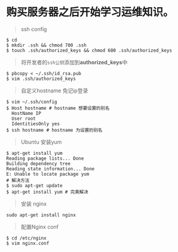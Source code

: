 # 购买服务器之后开始学习运维知识。

> ssh config
    
    $ cd
    $ mkdir .ssh && chmod 700 .ssh
    $ touch .ssh/authorized_keys && chmod 600 .ssh/authorized_keys
> 将开发者的`ssh公钥`添加到**authorized_keys**中

    $ pbcopy < ~/.ssh/id_rsa.pub
    $ vim .ssh/authorized_keys


> 自定义hostname 免记ip登录

    $ vim ~/.ssh/config
    $ Host hostname # hostname 想要设置的别名
      HostName IP
      User root
      IdentitiesOnly yes
    $ ssh hostname # hostname 为设置的别名

> Ubuntu 安装yum

    $ apt-get install yum
    Reading package lists... Done
    Building dependency tree       
    Reading state information... Done
    E: Unable to locate package yum
    # 解决方法
    $ sudo apt-get update
    $ apt-get install yum # 完美解决

> 安装 nginx

    sudo apt-get install nginx

> 配置Nginx conf

    $ cd /etc/nginx
    $ vim nginx.conf


    